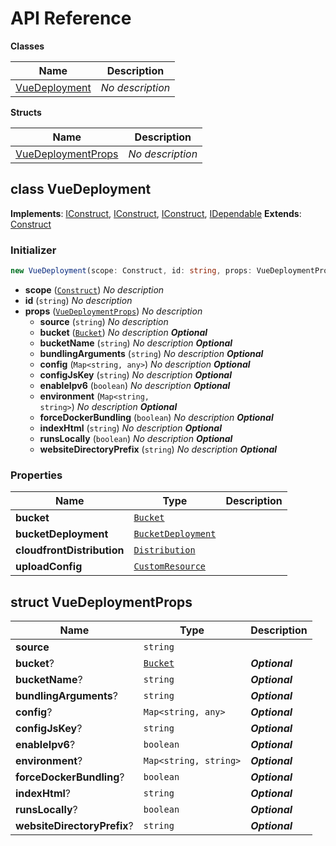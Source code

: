 # API Reference

**Classes**

Name|Description
----|-----------
[VueDeployment](#softchef-cdk-vue-vuedeployment)|*No description*


**Structs**

Name|Description
----|-----------
[VueDeploymentProps](#softchef-cdk-vue-vuedeploymentprops)|*No description*



## class VueDeployment  <a id="softchef-cdk-vue-vuedeployment"></a>



__Implements__: [IConstruct](#constructs-iconstruct), [IConstruct](#aws-cdk-core-iconstruct), [IConstruct](#constructs-iconstruct), [IDependable](#aws-cdk-core-idependable)
__Extends__: [Construct](#aws-cdk-core-construct)

### Initializer




```ts
new VueDeployment(scope: Construct, id: string, props: VueDeploymentProps)
```

* **scope** (<code>[Construct](#aws-cdk-core-construct)</code>)  *No description*
* **id** (<code>string</code>)  *No description*
* **props** (<code>[VueDeploymentProps](#softchef-cdk-vue-vuedeploymentprops)</code>)  *No description*
  * **source** (<code>string</code>)  *No description* 
  * **bucket** (<code>[Bucket](#aws-cdk-aws-s3-bucket)</code>)  *No description* __*Optional*__
  * **bucketName** (<code>string</code>)  *No description* __*Optional*__
  * **bundlingArguments** (<code>string</code>)  *No description* __*Optional*__
  * **config** (<code>Map<string, any></code>)  *No description* __*Optional*__
  * **configJsKey** (<code>string</code>)  *No description* __*Optional*__
  * **enableIpv6** (<code>boolean</code>)  *No description* __*Optional*__
  * **environment** (<code>Map<string, string></code>)  *No description* __*Optional*__
  * **forceDockerBundling** (<code>boolean</code>)  *No description* __*Optional*__
  * **indexHtml** (<code>string</code>)  *No description* __*Optional*__
  * **runsLocally** (<code>boolean</code>)  *No description* __*Optional*__
  * **websiteDirectoryPrefix** (<code>string</code>)  *No description* __*Optional*__



### Properties


Name | Type | Description 
-----|------|-------------
**bucket** | <code>[Bucket](#aws-cdk-aws-s3-bucket)</code> | <span></span>
**bucketDeployment** | <code>[BucketDeployment](#aws-cdk-aws-s3-deployment-bucketdeployment)</code> | <span></span>
**cloudfrontDistribution** | <code>[Distribution](#aws-cdk-aws-cloudfront-distribution)</code> | <span></span>
**uploadConfig** | <code>[CustomResource](#aws-cdk-core-customresource)</code> | <span></span>



## struct VueDeploymentProps  <a id="softchef-cdk-vue-vuedeploymentprops"></a>






Name | Type | Description 
-----|------|-------------
**source** | <code>string</code> | <span></span>
**bucket**? | <code>[Bucket](#aws-cdk-aws-s3-bucket)</code> | __*Optional*__
**bucketName**? | <code>string</code> | __*Optional*__
**bundlingArguments**? | <code>string</code> | __*Optional*__
**config**? | <code>Map<string, any></code> | __*Optional*__
**configJsKey**? | <code>string</code> | __*Optional*__
**enableIpv6**? | <code>boolean</code> | __*Optional*__
**environment**? | <code>Map<string, string></code> | __*Optional*__
**forceDockerBundling**? | <code>boolean</code> | __*Optional*__
**indexHtml**? | <code>string</code> | __*Optional*__
**runsLocally**? | <code>boolean</code> | __*Optional*__
**websiteDirectoryPrefix**? | <code>string</code> | __*Optional*__




